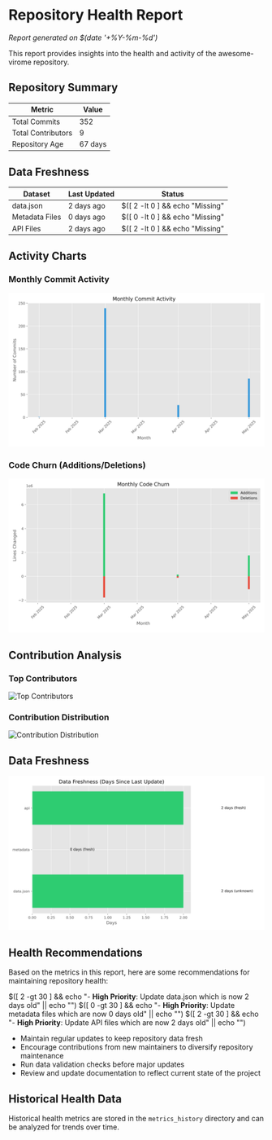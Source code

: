 # Repository Health Report

*Report generated on $(date '+%Y-%m-%d')*

This report provides insights into the health and activity of the awesome-virome repository.

## Repository Summary

| Metric | Value |
| ------ | ----- |
| Total Commits | 352 |
| Total Contributors | 9 |
| Repository Age | 67 days |

## Data Freshness

| Dataset | Last Updated | Status |
| ------- | ------------ | ------ |
| data.json | 2 days ago | $([ 2 -lt 0 ] && echo "Missing" || ([ 2 -lt 7 ] && echo "✅ Fresh" || ([ 2 -lt 30 ] && echo "⚠️ Needs Update" || echo "❌ Outdated"))) |
| Metadata Files | 0 days ago | $([ 0 -lt 0 ] && echo "Missing" || ([ 0 -lt 7 ] && echo "✅ Fresh" || ([ 0 -lt 30 ] && echo "⚠️ Needs Update" || echo "❌ Outdated"))) |
| API Files | 2 days ago | $([ 2 -lt 0 ] && echo "Missing" || ([ 2 -lt 7 ] && echo "✅ Fresh" || ([ 2 -lt 30 ] && echo "⚠️ Needs Update" || echo "❌ Outdated"))) |

## Activity Charts

### Monthly Commit Activity

![Monthly Commits](../metrics_history/charts/monthly_commits.svg)

### Code Churn (Additions/Deletions)

![Code Churn](../metrics_history/charts/code_churn.svg)

## Contribution Analysis

### Top Contributors

![Top Contributors](../metrics_history/charts/top_contributors.svg)

### Contribution Distribution

![Contribution Distribution](../metrics_history/charts/contribution_distribution.svg)

## Data Freshness

![Data Freshness](../metrics_history/charts/data_freshness.svg)

## Health Recommendations

Based on the metrics in this report, here are some recommendations for maintaining repository health:

$([ 2 -gt 30 ] && echo "- **High Priority**: Update data.json which is now 2 days old" || echo "")
$([ 0 -gt 30 ] && echo "- **High Priority**: Update metadata files which are now 0 days old" || echo "")
$([ 2 -gt 30 ] && echo "- **High Priority**: Update API files which are now 2 days old" || echo "")

- Maintain regular updates to keep repository data fresh
- Encourage contributions from new maintainers to diversify repository maintenance
- Run data validation checks before major updates
- Review and update documentation to reflect current state of the project

## Historical Health Data

Historical health metrics are stored in the `metrics_history` directory and can be analyzed for trends over time.
